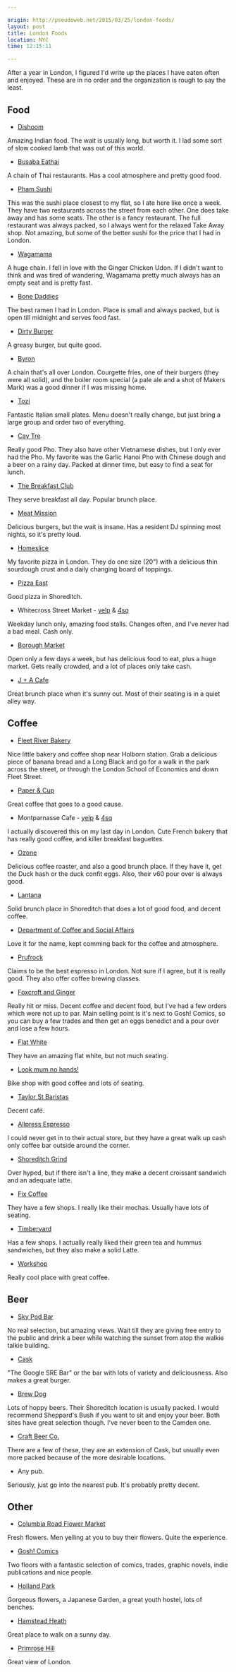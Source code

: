 ```yaml
---

origin: http://pseudoweb.net/2015/03/25/london-foods/
layout: post
title: London Foods
location: NYC
time: 12:15:11

---
```


After a year in London, I figured I'd write up the places I have eaten often and enjoyed. These are in no order and the organization is rough to say the least.

## Food

 * [Dishoom](http://www.dishoom.com/)

Amazing Indian food. The wait is usually long, but worth it. I lad some sort of slow cooked lamb that was out of this world.

 * [Busaba Eathai](http://www.busaba.com/)

A chain of Thai restaurants. Has a cool atmosphere and pretty good food.

 * [Pham Sushi](http://www.phamsushi.co.uk/)

This was the sushi place closest to my flat, so I ate here like once a week. They have two restaurants across the street from each other. One does take away and has some seats. The other is a fancy restaurant. The full restaurant was always packed, so I always went for the relaxed Take Away shop. Not amazing, but some of the better sushi for the price that I had in London.

 * [Wagamama](http://www.wagamama.com/)

A huge chain. I fell in love with the Ginger Chicken Udon. If I didn't want to think and was tired of wandering, Wagamama pretty much always has an empty seat and is pretty fast.

 * [Bone Daddies](http://www.bonedaddies.com/peter-st-soho/)

The best ramen I had in London. Place is small and always packed, but is open till midnight and serves food fast.

 * [Dirty Burger](http://www.eatdirtyburger.com/)

A greasy burger, but quite good.

 * [Byron](https://www.byronhamburgers.com/)

A chain that's all over London. Courgette fries, one of their burgers (they were all solid), and the boiler room special (a pale ale and a shot of Makers Mark) was a good dinner if I was missing home.

 * [Tozi](http://www.tozirestaurant.co.uk/)

Fantastic Italian small plates. Menu doesn't really change, but just bring a large group and order two of everything.

 * [Cay Tre](http://caytre.co.uk/)

Really good Pho. They also have other Vietnamese dishes, but I only ever had the Pho. My favorite was the Garlic Hanoi Pho with Chinese dough and a beer on a rainy day. Packed at dinner time, but easy to find a seat for lunch.

 * [The Breakfast Club](http://www.thebreakfastclubcafes.com/locations/hoxton/)

They serve breakfast all day. Popular brunch place.

 * [Meat Mission](http://www.meatmission.com/)

Delicious burgers, but the wait is insane. Has a resident DJ spinning most nights, so it's pretty loud.

 * [Homeslice](http://www.homeslicepizza.co.uk/home)

My favorite pizza in London. They do one size (20") with a delicious thin sourdough crust and a daily changing board of toppings.

 * [Pizza East](http://www.pizzaeast.com/shoreditch)

Good pizza in Shoreditch.

 * Whitecross Street Market - [yelp](http://www.yelp.com/biz/whitecross-market-london) &amp; [4sq](https://foursquare.com/v/whitecross-street-market/4ac518eef964a52021ad20e3)

Weekday lunch only, amazing food stalls. Changes often, and I've never had a bad meal. Cash only.

 * [Borough Market](http://boroughmarket.org.uk/)

Open only a few days a week, but has delicious food to eat, plus a huge market. Gets really crowded, and a lot of places only take cash.

 * [J + A Cafe](http://jandacafe.com/)

Great brunch place when it's sunny out. Most of their seating is in a quiet alley way.

## Coffee


 * [Fleet River Bakery](http://fleetriverbakery.com/)

Nice little bakery and coffee shop near Holborn station. Grab a delicious piece of banana bread and a Long Black and go for a walk in the park across the street, or through the London School of Economics and down Fleet Street.

 * [Paper &amp; Cup](http://www.paperandcup.co.uk/)

Great coffee that goes to a good cause.

 * Montparnasse Cafe - [yelp](http://www.yelp.com/biz/montparnasse-cafe-london-2) &amp; [4sq](https://foursquare.com/v/montparnasse-cafe/4baf60fff964a52080fb3be3)

I actually discovered this on my last day in London. Cute French bakery that has really good coffee, and killer breakfast baguettes.

 * [Ozone](http://www.ozonecoffee.co.uk/)

Delicious coffee roaster, and also a good brunch place. If they have it, get the Duck hash or the duck confit eggs. Also, their v60 pour over is always good.

 * [Lantana](http://www.lantanacafe.co.uk/index.html)

Solid brunch place in Shoreditch that does a lot of good food, and decent coffee.

 * [Department of Coffee and Social Affairs](http://departmentofcoffee.com/)

Love it for the name, kept comming back for the coffee and atmosphere.

 * [Prufrock](http://www.prufrockcoffee.com/)

Claims to be the best espresso in London. Not sure if I agree, but it is really good. They also offer coffee brewing classes.

 * [Foxcroft and Ginger](http://foxcroftandginger.co.uk/)

Really hit or miss. Decent coffee and decent food, but I've had a few orders which were not up to par. Main selling point is it's next to Gosh! Comics, so you can buy a few trades and then get an eggs benedict and a pour over and lose a few hours.

 * [Flat White](http://www.flatwhitesoho.co.uk/)

They have an amazing flat white, but not much seating.

 * [Look mum no hands!](http://www.lookmumnohands.com/)

Bike shop with good coffee and lots of seating.

 * [Taylor St Baristas](http://www.taylor-st.com/)

Decent café.

 * [Allpress Espresso](http://uk.allpressespresso.com/)

I could never get in to their actual store, but they have a great walk up cash only coffee bar outside around the corner.

 * [Shoreditch Grind](http://www.shoreditchgrind.com/)

Over hyped, but if there isn't a line, they make a decent croissant sandwich and an adequate latte.

 * [Fix Coffee](http://www.fix-coffee.co.uk/#about)

They have a few shops. I really like their mochas. Usually have lots of seating.

 * [Timberyard](http://timberyardlondon.com/)

Has a few shops. I actually really liked their green tea and hummus sandwiches, but they also make a solid Latte.

 * [Workshop](http://www.workshopcoffee.com/)

Really cool place with great coffee.

## Beer

 * [Sky Pod Bar](http://skygarden.london/sky-pod-bar)

No real selection, but amazing views. Wait till they are giving free entry to the public and drink a beer while watching the sunset from atop the walkie talkie building.

 * [Cask](http://www.caskpubandkitchen.com/)

"The Google SRE Bar" or the bar with lots of variety and deliciousness. Also makes a great burger.

 * [Brew Dog](https://www.brewdog.com/bars)

Lots of hoppy beers. Their Shoreditch location is usually packed. I would recommend Sheppard's Bush if you want to sit and enjoy your beer. Both sites have great selection though. I've never been to the Camden one.

 * [Craft Beer Co.](http://thecraftbeerco.com/)

There are a few of these, they are an extension of Cask, but usually even more packed because of the more desirable locations.

 * Any pub.

Seriously, just go into the nearest pub. It's probably pretty decent.

## Other

 * [Columbia Road Flower Market](http://www.columbiaroad.info/)

Fresh flowers. Men yelling at you to buy their flowers. Quite the experience.

 * [Gosh! Comics](http://www.goshlondon.com/)

Two floors with a fantastic selection of comics, trades, graphic novels, indie publications and nice people.

 * [Holland Park](http://www.rbkc.gov.uk/leisureandlibraries/parksandgardens/yourlocalpark/hollandpark.aspx)

Gorgeous flowers, a Japanese Garden, a great youth hostel, lots of benches.

 * [Hamstead Heath](http://www.cityoflondon.gov.uk/things-to-do/green-spaces/hampstead-heath/Pages/default.aspx)

Great place to walk on a sunny day.

 * [Primrose Hill](https://www.royalparks.org.uk/parks/the-regents-park/things-to-see-and-do/primrose-hill)

Great view of London.
